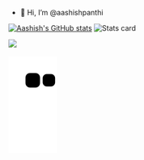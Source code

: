 - 👋 Hi, I’m @aashishpanthi

[![Aashish's GitHub stats](https://github-readme-stats.vercel.app/api?username=aashishpanthi&show_icons=true&theme=radical)](https://github.com/aashishpanthi)
![Stats card](https://github-readme-stats.vercel.app/api/top-langs/?username=aashishpanthi&theme=radical&layout=compact)

<!---
aashishpanthi/aashishpanthi is a ✨ special ✨ repository because its `README.md` (this file) appears on your GitHub profile.
You can click the Preview link to take a look at your changes.
--->


[<img src="https://user-images.githubusercontent.com/60884239/197684678-2277c924-db8d-4698-9c8f-4619b34e2910.png" height="275" />](https://dev.d35hk11gzwtpyz.amplifyapp.com/card?user=aashishpanthi)


 ![Snake animation](https://github.com/aashishpanthi/aashishpanthi/blob/output/github-contribution-grid-snake.svg)
